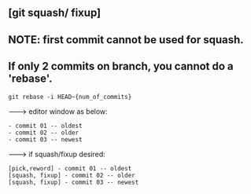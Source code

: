 ## [git squash/ fixup] 
## NOTE: first commit cannot be used for squash.
## If only 2 commits on branch, you cannot do a 'rebase'. 
```
git rebase -i HEAD~{num_of_commits}
```
---> editor window as below:
```
- commit 01 -- oldest 
- commit 02 -- older
- commit 03 -- newest
```

---> if squash/fixup desired: 
```
[pick,reword] - commit 01 -- oldest 
[squash, fixup] - commit 02 -- older
[squash, fixup] - commit 03 -- newest
```

 


